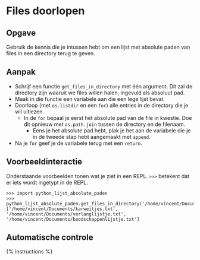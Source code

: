 # Files doorlopen

## Opgave
Gebruik de kennis die je intussen hebt om een lijst met absolute paden van files in een directory terug te geven.

## Aanpak
- Schrijf een functie `get_files_in_directory` met één argument. Dit zal de directory zijn waaruit we files willen halen, ingevuld als absoluut pad.
- Maak in die functie een variabele aan die een lege lijst bevat.
- Doorloop (met `os.listdir` en een `for`) alle entries in de directory die je wil uitlezen.
  - In de `for` bepaal je eerst het absolute pad van de file in kwestie. Doe dit opnieuw met `os.path.join` tussen de directory en de filenaam.
    - Eens je het absolute pad hebt, plak je het aan de variabele die je in de tweede stap hebt aangemaakt met `append`.
- Na je `for` geef je de variabele terug met een `return`.

## Voorbeeldinteractie
Onderstaande voorbeelden tonen wat je ziet in een REPL. `>>>` betekent dat er iets wordt ingetypt in de REPL.

```text
>>> import python_lijst_absolute_paden
>>> python_lijst_absolute_paden.get_files_in_directory('/home/vincent/Documents')
['/home/vincent/Documents/karweitjes.txt', '/home/vincent/Documents/verlanglijstje.txt', '/home/vincent/Documents/boodschappenlijstje.txt']
```

## Automatische controle
{% instructions %}
